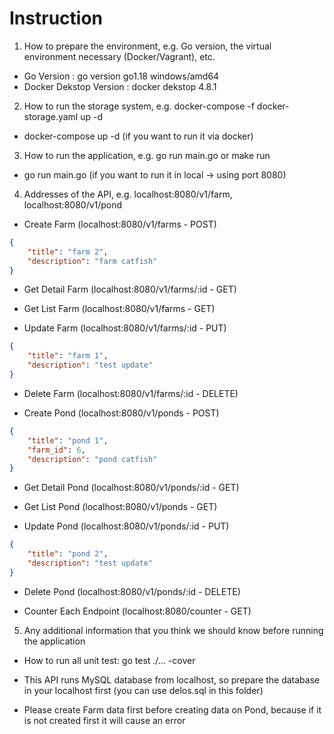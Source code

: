 # Instruction

1. How to prepare the environment, e.g. Go version, the virtual environment necessary (Docker/Vagrant), etc.

- Go Version : go version go1.18 windows/amd64
- Docker Dekstop Version : docker dekstop 4.8.1

2. How to run the storage system, e.g. docker-compose -f docker-storage.yaml up -d

- docker-compose up -d (if you want to run it via docker)

3. How to run the application, e.g. go run main.go or make run

- go run main.go (if you want to run it in local -> using port 8080)

4. Addresses of the API, e.g. localhost:8080/v1/farm, localhost:8080/v1/pond

- Create Farm (localhost:8080/v1/farms - POST)
```json
{
    "title": "farm 2",
    "description": "farm catfish"
}
```

- Get Detail Farm (localhost:8080/v1/farms/:id - GET)

- Get List Farm (localhost:8080/v1/farms - GET)

- Update Farm (localhost:8080/v1/farms/:id - PUT)
```json
{
    "title": "farm 1",
    "description": "test update"
}
```

- Delete Farm (localhost:8080/v1/farms/:id - DELETE)

- Create Pond (localhost:8080/v1/ponds - POST)
```json
{
    "title": "pond 1",
    "farm_id": 6,
    "description": "pond catfish"
}
```

- Get Detail Pond (localhost:8080/v1/ponds/:id - GET)

- Get List Pond (localhost:8080/v1/ponds - GET)

- Update Pond (localhost:8080/v1/ponds/:id - PUT)
```json
{
    "title": "pond 2",
    "description": "test update"
}
```

- Delete Pond (localhost:8080/v1/ponds/:id - DELETE)

- Counter Each Endpoint (localhost:8080/counter - GET)


5. Any additional information that you think we should know before running the application

- How to run all unit test:  go test ./... -cover

- This API runs MySQL database from localhost, so prepare the database in your localhost first (you can use delos.sql in this folder)

- Please create Farm data first before creating data on Pond, because if it is not created first it will cause an error